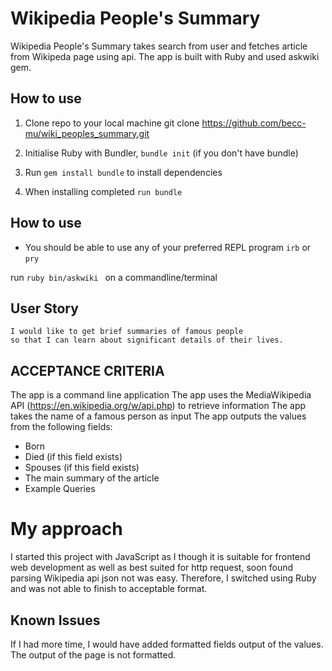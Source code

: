 # Wikipedia People's Summary

Wikipedia People's Summary takes search from user and fetches article from Wikipeda page using api. The app is built with Ruby and used askwiki gem.
 
## How to use

1. Clone repo to your local machine git clone https://github.com/becc-mu/wiki_peoples_summary.git
2.  Initialise Ruby with Bundler, `bundle init` (if you don't have bundle)

3. Run `gem install bundle` to install dependencies

4. When installing completed `run bundle`

## How to use
* You should be able to use any of your preferred REPL program `irb` or `pry`

run `ruby bin/askwiki ` on a commandline/terminal

## User Story

```As a pop culture enthusiast,
I would like to get brief summaries of famous people
so that I can learn about significant details of their lives.
```
## ACCEPTANCE CRITERIA

The app is a command line application
The app uses the MediaWikipedia API (https://en.wikipedia.org/w/api.php) to retrieve information
The app takes the name of a famous person as input
The app outputs the values from the following fields:
- Born
- Died (if this field exists)
- Spouses (if this field exists)
- The main summary of the article
- Example Queries

# My approach
I started this project with JavaScript as I though it is suitable for frontend web development as well as best suited for http request, soon found parsing Wikipedia api json not was easy. Therefore, I switched using Ruby and was not able to finish to acceptable format.

## Known Issues

If I had more time, I would have added formatted fields output of the values. The output of the page is not formatted.
